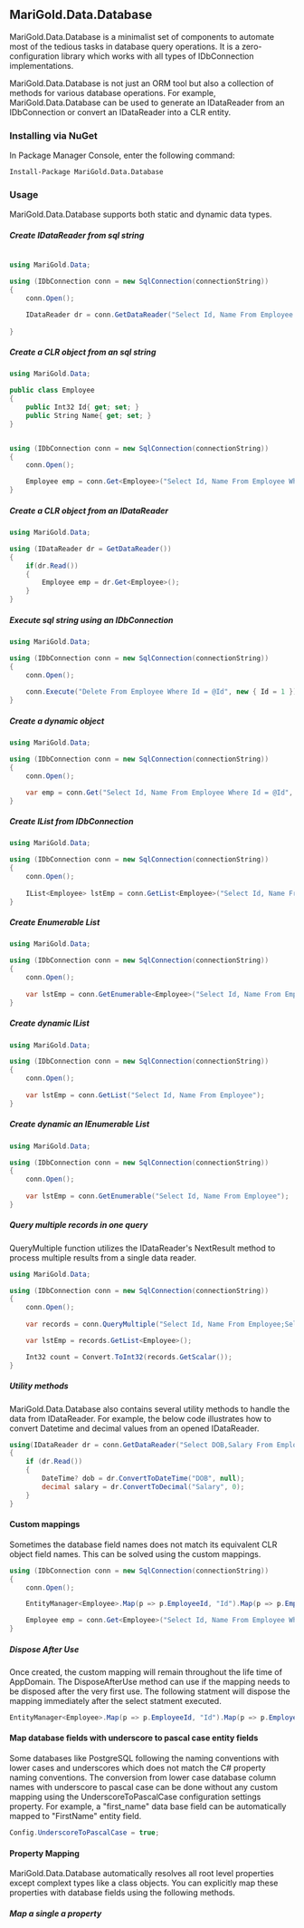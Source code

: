 ## MariGold.Data.Database
MariGold.Data.Database is a minimalist set of components to automate most of the tedious tasks in database query operations. It is a zero-configuration library which works with all types of IDbConnection implementations.

MariGold.Data.Database is not just an ORM tool but also a collection of methods for various database operations. For example, MariGold.Data.Database can be used to generate an IDataReader from an IDbConnection or convert an IDataReader into a CLR entity.


### Installing via NuGet

In Package Manager Console, enter the following command:
```
Install-Package MariGold.Data.Database
```
### Usage
MariGold.Data.Database supports both static and dynamic data types.

##### Create IDataReader from sql string

```csharp

using MariGold.Data;

using (IDbConnection conn = new SqlConnection(connectionString))
{
	conn.Open();

	IDataReader dr = conn.GetDataReader("Select Id, Name From Employee Where Id = @Id", new { Id = 1 });
	
}
```
##### Create a CLR object from an sql string
```csharp
using MariGold.Data;

public class Employee
{
	public Int32 Id{ get; set; }
	public String Name{ get; set; }
}


using (IDbConnection conn = new SqlConnection(connectionString))
{
	conn.Open();

	Employee emp = conn.Get<Employee>("Select Id, Name From Employee Where Id = @Id", new { Id = 1 });
}
```
##### Create a CLR object from an IDataReader
```csharp
using MariGold.Data;

using (IDataReader dr = GetDataReader())
{
	if(dr.Read())
	{
		Employee emp = dr.Get<Employee>();
	}
}
```
##### Execute sql string using an IDbConnection
```csharp
using MariGold.Data;

using (IDbConnection conn = new SqlConnection(connectionString))
{
	conn.Open();
				
	conn.Execute("Delete From Employee Where Id = @Id", new { Id = 1 });
}
```
##### Create a dynamic object
```csharp
using MariGold.Data;

using (IDbConnection conn = new SqlConnection(connectionString))
{
	conn.Open();

	var emp = conn.Get("Select Id, Name From Employee Where Id = @Id", new { Id = 1 });
}
```
##### Create IList from IDbConnection
```csharp
using MariGold.Data;

using (IDbConnection conn = new SqlConnection(connectionString))
{
	conn.Open();
				
	IList<Employee> lstEmp = conn.GetList<Employee>("Select Id, Name From Employee");
}
```
##### Create Enumerable List
```csharp
using MariGold.Data;

using (IDbConnection conn = new SqlConnection(connectionString))
{
	conn.Open();
				
	var lstEmp = conn.GetEnumerable<Employee>("Select Id, Name From Employee");
}
```
##### Create dynamic IList
```csharp
using MariGold.Data;

using (IDbConnection conn = new SqlConnection(connectionString))
{
	conn.Open();
				
	var lstEmp = conn.GetList("Select Id, Name From Employee");
}
```
##### Create dynamic an IEnumerable List
```csharp
using MariGold.Data;

using (IDbConnection conn = new SqlConnection(connectionString))
{
	conn.Open();
				
	var lstEmp = conn.GetEnumerable("Select Id, Name From Employee");
}
```
##### Query multiple records in one query
QueryMultiple function utilizes the IDataReader's NextResult method to process multiple results from a single data reader.
```csharp
using MariGold.Data;

using (IDbConnection conn = new SqlConnection(connectionString))
{
	conn.Open();
				
	var records = conn.QueryMultiple("Select Id, Name From Employee;Select Count(Id) From Employee");

	var lstEmp = records.GetList<Employee>();

	Int32 count = Convert.ToInt32(records.GetScalar());
}
```
##### Utility methods
MariGold.Data.Database also contains several utility methods to handle the data from IDataReader. For example, the below code illustrates how to convert Datetime and decimal values from an opened IDataReader.
```csharp
using(IDataReader dr = conn.GetDataReader("Select DOB,Salary From Employee Where Id = @Id", new { Id = 1 }))
{
	if (dr.Read())
	{
		DateTime? dob = dr.ConvertToDateTime("DOB", null);
		decimal salary = dr.ConvertToDecimal("Salary", 0);
	}
}
```
#### Custom mappings
Sometimes the database field names does not match its equivalent CLR object field names. This can be solved using the custom mappings.
```csharp
using (IDbConnection conn = new SqlConnection(connectionString))
{
	conn.Open();

	EntityManager<Employee>.Map(p => p.EmployeeId, "Id").Map(p => p.EmployeeName, "Name");

	Employee emp = conn.Get<Employee>("Select Id, Name From Employee Where Id = @Id", new { Id = 1 });
}
```
##### Dispose After Use
Once created, the custom mapping will remain throughout the life time of AppDomain. The DisposeAfterUse method can use if the mapping needs to be disposed after the very first use. The following statment will dispose the mapping immediately after the select statment executed.
```csharp
EntityManager<Employee>.Map(p => p.EmployeeId, "Id").Map(p => p.EmployeeName, "Name").DisposeAfterUse();
```
#### Map database fields with underscore to pascal case entity fields
Some databases like PostgreSQL following the naming conventions with lower cases and underscores which does not match the C# property naming conventions. The conversion from lower case database column names with underscore to pascal case can be done without any custom mapping using the UnderscoreToPascalCase configuration settings property. For example, a "first_name" data base field can be automatically mapped to "FirstName" entity field.
```csharp
Config.UnderscoreToPascalCase = true;
```
#### Property Mapping
MariGold.Data.Database automatically resolves all root level properties except complext types like a class objects. You can explicitly map these properties with database fields using the following methods.

##### Map a single a property

